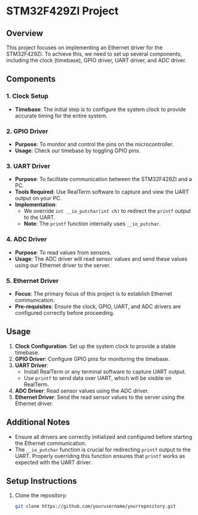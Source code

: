 # STM32F429ZI Project

## Overview
This project focuses on implementing an Ethernet driver for the STM32F429ZI. To achieve this, we need to set up several components, including the clock (timebase), GPIO driver, UART driver, and ADC driver.

## Components

### 1. Clock Setup
- **Timebase**: The initial step is to configure the system clock to provide accurate timing for the entire system.

### 2. GPIO Driver
- **Purpose**: To monitor and control the pins on the microcontroller.
- **Usage**: Check our timebase by toggling GPIO pins.

### 3. UART Driver
- **Purpose**: To facilitate communication between the STM32F429ZI and a PC.
- **Tools Required**: Use RealTerm software to capture and view the UART output on your PC.
- **Implementation**:
  - We override `int __io_putchar(int ch)` to redirect the `printf` output to the UART.
  - **Note**: The `printf` function internally uses `__io_putchar`.

### 4. ADC Driver
- **Purpose**: To read values from sensors.
- **Usage**: The ADC driver will read sensor values and send these values using our Ethernet driver to the server.

### 5. Ethernet Driver
- **Focus**: The primary focus of this project is to establish Ethernet communication.
- **Pre-requisites**: Ensure the clock, GPIO, UART, and ADC drivers are configured correctly before proceeding.

## Usage
1. **Clock Configuration**: Set up the system clock to provide a stable timebase.
2. **GPIO Driver**: Configure GPIO pins for monitoring the timebase.
3. **UART Driver**:
   - Install RealTerm or any terminal software to capture UART output.
   - Use `printf` to send data over UART, which will be visible on RealTerm.
4. **ADC Driver**: Read sensor values using the ADC driver.
5. **Ethernet Driver**: Send the read sensor values to the server using the Ethernet driver.

## Additional Notes
- Ensure all drivers are correctly initialized and configured before starting the Ethernet communication.
- The `__io_putchar` function is crucial for redirecting `printf` output to the UART. Properly overriding this function ensures that `printf` works as expected with the UART driver.

## Setup Instructions
1. Clone the repository:
   ```sh
   git clone https://github.com/yourusername/yourrepository.git
